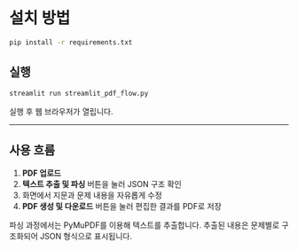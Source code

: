 # 설치 방법

```bash
pip install -r requirements.txt
```

## 실행

```bash
streamlit run streamlit_pdf_flow.py
```

실행 후 웹 브라우저가 열립니다.

---

## 사용 흐름

1. **PDF 업로드**
2. **텍스트 추출 및 파싱** 버튼을 눌러 JSON 구조 확인
3. 화면에서 지문과 문제 내용을 자유롭게 수정
4. **PDF 생성 및 다운로드** 버튼을 눌러 편집한 결과를 PDF로 저장

파싱 과정에서는 PyMuPDF를 이용해 텍스트를 추출합니다. 추출된 내용은 문제별로 구조화되어 JSON 형식으로 표시됩니다.

